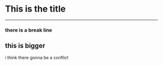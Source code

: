 # This is the title
____

### there is a break line
## this is bigger
i think there gonna be a conflict